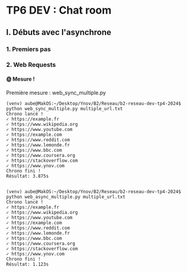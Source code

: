 # TP6 DEV : Chat room

## I. Débuts avec l'asynchrone

### 1. Premiers pas

### 2. Web Requests

#### 🌞 Mesure !

Première mesure : web_sync_multiple.py

```
(venv) aube@MakOS:~/Desktop/Ynov/B2/Reseau/b2-reseau-dev-tp4-2024$ python web_sync_multiple.py multiple_url.txt 
Chrono lancé !
✓ https://example.fr
✓ https://www.wikipedia.org
✓ https://www.youtube.com
✓ https://example.com
✓ https://www.reddit.com
✓ https://www.lemonde.fr
✓ https://www.bbc.com
✓ https://www.coursera.org
✓ https://stackoverflow.com
✓ https://www.ynov.com
Chrono fini !
Résultat: 3.875s


(venv) aube@MakOS:~/Desktop/Ynov/B2/Reseau/b2-reseau-dev-tp4-2024$ python web_async_multiple.py multiple_url.txt 
Chrono lancé !
✓ https://example.fr
✓ https://www.wikipedia.org
✓ https://www.youtube.com
✓ https://example.com
✓ https://www.reddit.com
✓ https://www.lemonde.fr
✓ https://www.bbc.com
✓ https://www.coursera.org
✓ https://stackoverflow.com
✓ https://www.ynov.com
Chrono fini !
Résultat: 1.123s
```